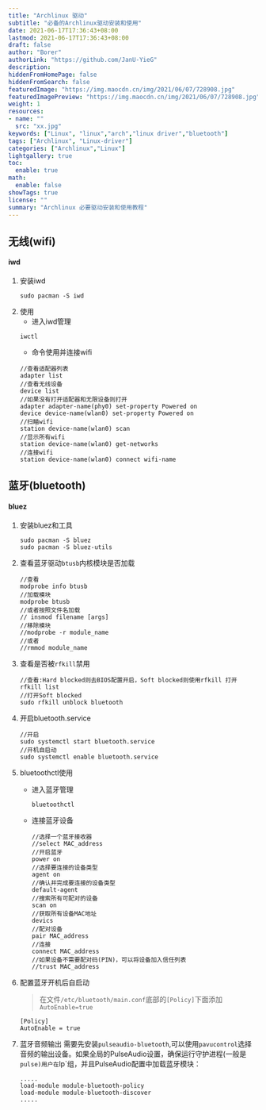 ```yaml
---
title: "Archlinux 驱动"
subtitle: "必备的Archlinux驱动安装和使用"
date: 2021-06-17T17:36:43+08:00
lastmod: 2021-06-17T17:36:43+08:00
draft: false
author: "Borer"
authorLink: "https://github.com/JanU-YieG"
description:
hiddenFromHomePage: false
hiddenFromSearch: false
featuredImage: "https://img.maocdn.cn/img/2021/06/07/728908.jpg"
featuredImagePreview: "https://img.maocdn.cn/img/2021/06/07/728908.jpg"
weight: 1
resources:
- name: ""
  src: "xx.jpg"
keywords: ["Linux", "linux","arch","linux driver","bluetooth"]
tags: ["Archlinux", "Linux-driver"]
categories: ["Archlinux","Linux"]
lightgallery: true
toc:
  enable: true
math:
  enable: false
showTags: true
license: ""
summary: "Archlinux 必要驱动安装和使用教程"
---
```


<!--more-->

## 无线(wifi)
#### iwd
1. 安装iwd
    ```
    sudo pacman -S iwd
    ```
2. 使用
    - 进入iwd管理
    ```
    iwctl
    ```
    - 命令使用并连接wifi
    ```
    //查看适配器列表
    adapter list
    //查看无线设备
    device list
    //如果没有打开适配器和无限设备则打开
    adapter adapter-name(phy0) set-property Powered on
    device device-name(wlan0) set-property Powered on
    //扫瞄wifi
    station device-name(wlan0) scan
    //显示所有wifi
    station device-name(wlan0) get-networks
    //连接wifi
    station device-name(wlan0) connect wifi-name
    ```

## 蓝牙(bluetooth)
#### bluez
1. 安装bluez和工具
    ```
    sudo pacman -S bluez
    sudo pacman -S bluez-utils
    ```
2. 查看蓝牙驱动`btusb`内核模块是否加载
    ```
    //查看
    modprobe info btusb
    //加载模块
    modprobe btusb
    //或者按照文件名加载
    // insmod filename [args]
    //移除模块
    //modprobe -r module_name
    //或者
    //rmmod module_name
    ```
3. 查看是否被`rfkill`禁用
    ```
    //查看:Hard blocked则去BIOS配置开启，Soft blocked则使用rfkill 打开
    rfkill list
    //打开Soft blocked
    sudo rfkill unblock bluetooth
    ```

4. 开启bluetooth.service
    ```
    //开启
    sudo systemctl start bluetooth.service
    //开机自启动
    sudo systemctl enable bluetooth.service
    ```
5. bluetoothctl使用
    - 进入蓝牙管理
        ```
        bluetoothctl
        ```
    - 连接蓝牙设备
        ```
        //选择一个蓝牙接收器
        //select MAC_address
        //开启蓝牙
        power on
        //选择要连接的设备类型
        agent on
        //确认并完成要连接的设备类型
        default-agent
        //搜索所有可配对的设备
        scan on
        //获取所有设备MAC地址
        devics
        //配对设备
        pair MAC_address
        //连接
        connect MAC_address
        //如果设备不需要配对码(PIN)，可以将设备加入信任列表
        //trust MAC_address
        ```
6. 配置蓝牙开机后自启动
    > 在文件`/etc/bluetooth/main.conf`底部的`[Policy]`下面添加`AutoEnable=true`
    ```
    [Policy]
    AutoEnable = true
    ```
7. 蓝牙音频输出
    需要先安装`pulseaudio-bluetooth`,可以使用`pavucontrol`选择音频的输出设备。如果全局的PulseAudio设置，确保运行守护进程(一般是`pulse)用户在`lp`组，并且PulseAudio配置中加载蓝牙模块：
    ```
    .....
    load-module module-bluetooth-policy
    load-module module-bluetooth-discover
    .....
    ```
